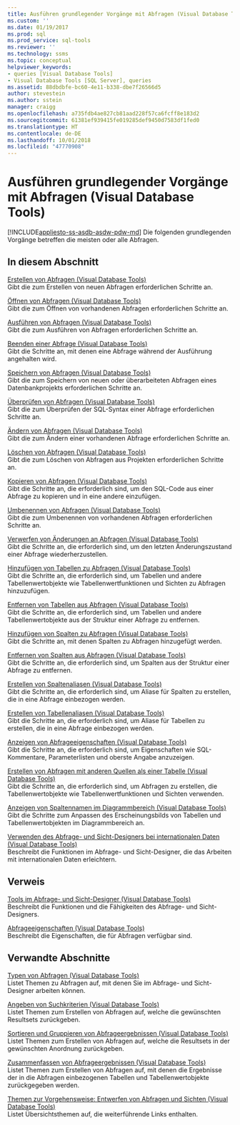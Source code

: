 ```yaml
---
title: Ausführen grundlegender Vorgänge mit Abfragen (Visual Database Tools) | Microsoft-Dokumentation
ms.custom: ''
ms.date: 01/19/2017
ms.prod: sql
ms.prod_service: sql-tools
ms.reviewer: ''
ms.technology: ssms
ms.topic: conceptual
helpviewer_keywords:
- queries [Visual Database Tools]
- Visual Database Tools [SQL Server], queries
ms.assetid: 88dbdbfe-bc60-4e11-b338-dbe7f26566d5
author: stevestein
ms.author: sstein
manager: craigg
ms.openlocfilehash: a735fdb4ae827cb81aad228f57ca6fcff8e183d2
ms.sourcegitcommit: 61381ef939415fe019285def9450d7583df1fed0
ms.translationtype: HT
ms.contentlocale: de-DE
ms.lasthandoff: 10/01/2018
ms.locfileid: "47770908"
---
```

# <a name="perform-basic-operations-with-queries-visual-database-tools"></a>Ausführen grundlegender Vorgänge mit Abfragen (Visual Database Tools)
[!INCLUDE[appliesto-ss-asdb-asdw-pdw-md](../../includes/appliesto-ss-asdb-asdw-pdw-md.md)]
Die folgenden grundlegenden Vorgänge betreffen die meisten oder alle Abfragen.  
  
## <a name="in-this-section"></a>In diesem Abschnitt  
[Erstellen von Abfragen &#40;Visual Database Tools&#41;](../../ssms/visual-db-tools/create-queries-visual-database-tools.md)  
Gibt die zum Erstellen von neuen Abfragen erforderlichen Schritte an.  
  
[Öffnen von Abfragen &#40;Visual Database Tools&#41;](../../ssms/visual-db-tools/open-queries-visual-database-tools.md)  
Gibt die zum Öffnen von vorhandenen Abfragen erforderlichen Schritte an.  
  
[Ausführen von Abfragen &#40;Visual Database Tools&#41;](../../ssms/visual-db-tools/run-queries-visual-database-tools.md)  
Gibt die zum Ausführen von Abfragen erforderlichen Schritte an.  
  
[Beenden einer Abfrage &#40;Visual Database Tools&#41;](../../ssms/visual-db-tools/stop-a-query-visual-database-tools.md)  
Gibt die Schritte an, mit denen eine Abfrage während der Ausführung angehalten wird.  
  
[Speichern von Abfragen &#40;Visual Database Tools&#41;](../../ssms/visual-db-tools/save-queries-visual-database-tools.md)  
Gibt die zum Speichern von neuen oder überarbeiteten Abfragen eines Datenbankprojekts erforderlichen Schritte an.  
  
[Überprüfen von Abfragen &#40;Visual Database Tools&#41;](../../ssms/visual-db-tools/verify-queries-visual-database-tools.md)  
Gibt die zum Überprüfen der SQL-Syntax einer Abfrage erforderlichen Schritte an.  
  
[Ändern von Abfragen &#40;Visual Database Tools&#41;](../../ssms/visual-db-tools/modify-queries-visual-database-tools.md)  
Gibt die zum Ändern einer vorhandenen Abfrage erforderlichen Schritte an.  
  
[Löschen von Abfragen &#40;Visual Database Tools&#41;](../../ssms/visual-db-tools/delete-queries-visual-database-tools.md)  
Gibt die zum Löschen von Abfragen aus Projekten erforderlichen Schritte an.  
  
[Kopieren von Abfragen &#40;Visual Database Tools&#41;](../../ssms/visual-db-tools/copy-queries-visual-database-tools.md)  
Gibt die Schritte an, die erforderlich sind, um den SQL-Code aus einer Abfrage zu kopieren und in eine andere einzufügen.  
  
[Umbenennen von Abfragen &#40;Visual Database Tools&#41;](../../ssms/visual-db-tools/rename-queries-visual-database-tools.md)  
Gibt die zum Umbenennen von vorhandenen Abfragen erforderlichen Schritte an.  
  
[Verwerfen von Änderungen an Abfragen &#40;Visual Database Tools&#41;](../../ssms/visual-db-tools/discard-changes-made-to-queries-visual-database-tools.md)  
Gibt die Schritte an, die erforderlich sind, um den letzten Änderungszustand einer Abfrage wiederherzustellen.  
  
[Hinzufügen von Tabellen zu Abfragen &#40;Visual Database Tools&#41;](../../ssms/visual-db-tools/add-tables-to-queries-visual-database-tools.md)  
Gibt die Schritte an, die erforderlich sind, um Tabellen und andere Tabellenwertobjekte wie Tabellenwertfunktionen und Sichten zu Abfragen hinzuzufügen.  
  
[Entfernen von Tabellen aus Abfragen &#40;Visual Database Tools&#41;](../../ssms/visual-db-tools/remove-tables-from-queries-visual-database-tools.md)  
Gibt die Schritte an, die erforderlich sind, um Tabellen und andere Tabellenwertobjekte aus der Struktur einer Abfrage zu entfernen.  
  
[Hinzufügen von Spalten zu Abfragen &#40;Visual Database Tools&#41;](../../ssms/visual-db-tools/add-columns-to-queries-visual-database-tools.md)  
Gibt die Schritte an, mit denen Spalten zu Abfragen hinzugefügt werden.  
  
[Entfernen von Spalten aus Abfragen &#40;Visual Database Tools&#41;](../../ssms/visual-db-tools/remove-columns-from-queries-visual-database-tools.md)  
Gibt die Schritte an, die erforderlich sind, um Spalten aus der Struktur einer Abfrage zu entfernen.  
  
[Erstellen von Spaltenaliasen &#40;Visual Database Tools&#41;](../../ssms/visual-db-tools/create-column-aliases-visual-database-tools.md)  
Gibt die Schritte an, die erforderlich sind, um Aliase für Spalten zu erstellen, die in eine Abfrage einbezogen werden.  
  
[Erstellen von Tabellenaliasen &#40;Visual Database Tools&#41;](../../ssms/visual-db-tools/create-table-aliases-visual-database-tools.md)  
Gibt die Schritte an, die erforderlich sind, um Aliase für Tabellen zu erstellen, die in eine Abfrage einbezogen werden.  
  
[Anzeigen von Abfrageeigenschaften &#40;Visual Database Tools&#41;](../../ssms/visual-db-tools/show-query-properties-visual-database-tools.md)  
Gibt die Schritte an, die erforderlich sind, um Eigenschaften wie SQL-Kommentare, Parameterlisten und oberste Angabe anzuzeigen.  
  
[Erstellen von Abfragen mit anderen Quellen als einer Tabelle &#40;Visual Database Tools&#41;](../../ssms/visual-db-tools/create-queries-using-something-besides-a-table-visual-database-tools.md)  
Gibt die Schritte an, die erforderlich sind, um Abfragen zu erstellen, die Tabellenwertobjekte wie Tabellenwertfunktionen und Sichten verwenden.  
  
[Anzeigen von Spaltennamen im Diagrammbereich &#40;Visual Database Tools&#41;](../../ssms/visual-db-tools/show-column-names-in-the-diagram-pane-visual-database-tools.md)  
Gibt die Schritte zum Anpassen des Erscheinungsbilds von Tabellen und Tabellenwertobjekten im Diagrammbereich an.  
  
[Verwenden des Abfrage- und Sicht-Designers bei internationalen Daten &#40;Visual Database Tools&#41;](../../ssms/visual-db-tools/use-the-query-and-view-designer-with-international-data-visual-database-tools.md)  
Beschreibt die Funktionen im Abfrage- und Sicht-Designer, die das Arbeiten mit internationalen Daten erleichtern.  
  
## <a name="reference"></a>Verweis  
[Tools im Abfrage- und Sicht-Designer &#40;Visual Database Tools&#41;](../../ssms/visual-db-tools/query-and-view-designer-tools-visual-database-tools.md)  
Beschreibt die Funktionen und die Fähigkeiten des Abfrage- und Sicht-Designers.  
  
[Abfrageeigenschaften &#40;Visual Database Tools&#41;](../../ssms/visual-db-tools/query-properties-visual-database-tools.md)  
Beschreibt die Eigenschaften, die für Abfragen verfügbar sind.  
  
## <a name="related-sections"></a>Verwandte Abschnitte  
[Typen von Abfragen &#40;Visual Database Tools&#41;](../../ssms/visual-db-tools/types-of-queries-visual-database-tools.md)  
Listet Themen zu Abfragen auf, mit denen Sie im Abfrage- und Sicht-Designer arbeiten können.  
  
[Angeben von Suchkriterien &#40;Visual Database Tools&#41;](../../ssms/visual-db-tools/specify-search-criteria-visual-database-tools.md)  
Listet Themen zum Erstellen von Abfragen auf, welche die gewünschten Resultsets zurückgeben.  
  
[Sortieren und Gruppieren von Abfrageergebnissen &#40;Visual Database Tools&#41;](../../ssms/visual-db-tools/sort-and-group-query-results-visual-database-tools.md)  
Listet Themen zum Erstellen von Abfragen auf, welche die Resultsets in der gewünschten Anordnung zurückgeben.  
  
[Zusammenfassen von Abfrageergebnissen &#40;Visual Database Tools&#41;](../../ssms/visual-db-tools/summarize-query-results-visual-database-tools.md)  
Listet Themen zum Erstellen von Abfragen auf, mit denen die Ergebnisse der in die Abfragen einbezogenen Tabellen und Tabellenwertobjekte zurückgegeben werden.  
  
[Themen zur Vorgehensweise: Entwerfen von Abfragen und Sichten &#40;Visual Database Tools&#41;](../../ssms/visual-db-tools/design-queries-and-views-how-to-topics-visual-database-tools.md)  
Listet Übersichtsthemen auf, die weiterführende Links enthalten.  
  
